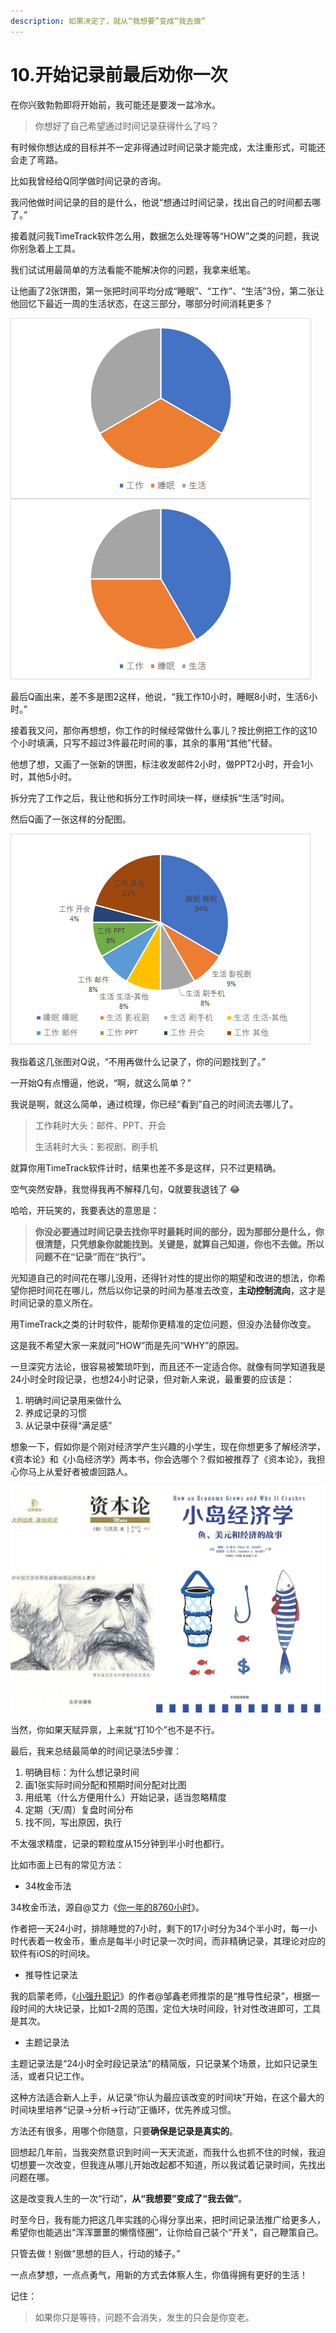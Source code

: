 ```yaml
---
description: 如果决定了，就从“我想要”变成“我去做”
---
```


# 10.开始记录前最后劝你一次

在你兴致勃勃即将开始前，我可能还是要泼一盆冷水。

> 你想好了自己希望通过时间记录获得什么了吗？

有时候你想达成的目标并不一定非得通过时间记录才能完成，太注重形式，可能还会走了弯路。

比如我曾经给Q同学做时间记录的咨询。

我问他做时间记录的目的是什么，他说“想通过时间记录，找出自己的时间都去哪了。”

接着就问我TimeTrack软件怎么用，数据怎么处理等等“HOW”之类的问题，我说你别急着上工具。

我们试试用最简单的方法看能不能解决你的问题，我拿来纸笔。

让他画了2张饼图，第一张把时间平均分成“睡眠”、“工作”、“生活”3份，第二张让他回忆下最近一周的生活状态，在这三部分，哪部分时间消耗更多？

![](../.gitbook/assets/qq-tu-pian-20190811112211.png)

最后Q画出来，差不多是图2这样，他说，“我工作10小时，睡眠8小时，生活6小时。”

接着我又问，那你再想想，你工作的时候经常做什么事儿？按比例把工作的这10个小时填满，只写不超过3件最花时间的事，其余的事用“其他”代替。 

他想了想，又画了一张新的饼图，标注收发邮件2小时，做PPT2小时，开会1小时，其他5小时。

拆分完了工作之后，我让他和拆分工作时间块一样，继续拆“生活”时间。

然后Q画了一张这样的分配图。

![Q&#x540C;&#x5B66;&#x7684;&#x65F6;&#x95F4;&#x5206;&#x5E03;](../.gitbook/assets/56image.jpg)

我指着这几张图对Q说，“不用再做什么记录了，你的问题找到了。”

一开始Q有点懵逼，他说，“啊，就这么简单？”

我说是啊，就这么简单，通过梳理，你已经“看到”自己的时间流去哪儿了。

> 工作耗时大头：邮件、PPT、开会
>
> 生活耗时大头：影视剧、刷手机

就算你用TimeTrack软件计时，结果也差不多是这样，只不过更精确。

空气突然安静，我觉得我再不解释几句，Q就要我退钱了 😂

哈哈，开玩笑的，我要表达的意思是：

> **你没必要通过时间记录去找你平时最耗时间的部分，因为那部分是什么，你很清楚，只凭想象你就能找到。关键是，就算自己知道，你也不去做。所以问题不在“记录”而在“执行”。**

光知道自己的时间花在哪儿没用，还得针对性的提出你的期望和改进的想法，你希望你把时间花在哪儿，然后以你记录的时间为基准去改变，**主动控制流向**，这才是时间记录的意义所在。

用TimeTrack之类的计时软件，能帮你更精准的定位问题，但没办法替你改变。

这是我不希望大家一来就问“HOW”而是先问“WHY”的原因。

一旦深究方法论，很容易被繁琐吓到，而且还不一定适合你。就像有同学知道我是24小时全时段记录，也想24小时记录，但对新人来说，最重要的应该是：

1. 明确时间记录用来做什么
2. 养成记录的习惯
3. 从记录中获得“满足感”

想象一下，假如你是个刚对经济学产生兴趣的小学生，现在你想更多了解经济学，《资本论》和《小岛经济学》两本书，你会选哪个？假如被推荐了《资本论》，我担心你马上从爱好者被虐回路人。

![&#x300A;&#x8D44;&#x672C;&#x8BBA;&#x300B;&#xFF06;&#x300A;&#x5C0F;&#x5C9B;&#x7ECF;&#x6D4E;&#x5B66;&#x300B;](../.gitbook/assets/qq-tu-pian-20190811140037.png)

当然，你如果天赋异禀，上来就“打10个”也不是不行。

最后，我来总结最简单的时间记录法5步骤：

1. 明确目标：为什么想记录时间
2. 画1张实际时间分配和预期时间分配对比图
3. 用纸笔（什么方便用什么）开始记录，适当忽略精度
4. 定期（天/周）复盘时间分布
5. 找不同，写出原因，执行

不太强求精度，记录的颗粒度从15分钟到半小时也都行。

比如市面上已有的常见方法：

* 34枚金币法

34枚金币法，源自@艾力《[你一年的8760小时](https://book.douban.com/subject/26695301/)》。

作者把一天24小时，排除睡觉的7小时，剩下的17小时分为34个半小时，每一小时代表着一枚金币，重点是每半小时记录一次时间，而非精确记录，其理论对应的软件有iOS的时间块。

* 推导性记录法

我的启蒙老师，《[小强升职记](https://book.douban.com/subject/25852981/)》的作者@邹鑫老师推崇的是“推导性纪录”，根据一段时间的大块记录，比如1-2周的范围，定位大块时间段，针对性改进即可，工具是其次。

* 主题记录法

主题记录法是“24小时全时段记录法”的精简版，只记录某个场景，比如只记录生活，或者只记工作。

这种方法适合新人上手，从记录“你认为最应该改变的时间块”开始，在这个最大的时间块里培养“记录→分析→行动”正循环，优先养成习惯。

方法还有很多，用哪个你随意，只要**确保是记录是真实的**。

回想起几年前，当我突然意识到时间一天天流逝，而我什么也抓不住的时候，我迫切想要一次改变，但我连从哪儿开始改起都不知道，所以我试着记录时间，先找出问题在哪。

这是改变我人生的一次“行动”，**从“我想要”变成了“我去做”**。

时至今日，我有能力把这几年实践的心得分享出来，把时间记录法推广给更多人，希望你也能逃出“浑浑噩噩的懒惰怪圈”，让你给自己装个“开关”，自己鞭策自己。

只管去做！别做“思想的巨人，行动的矮子。”

一点点梦想，一点点勇气，用新的方式去体察人生，你值得拥有更好的生活！

记住：

> 如果你只是等待，问题不会消失，发生的只会是你变老。



